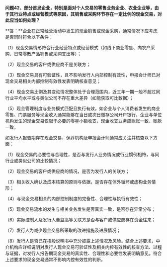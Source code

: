 **问题42、部分首发企业，特别是面对个人交易的零售业务企业、农业企业等，由于其行业特点或经营模式等原因，其销售或采购环节存在一定比例的现金交易，对此应当如何处理？**  

**答：**企业在正常经营活动中发生的现金销售或现金采购，通常情况下应考虑是否同时符合以下条件：

  （1）现金交易情形符合行业经营特点或经营模式（如线下商业零售、向农户采购、日常零散产品销售或采购支出等）；

  （2）现金交易的客户或供应商不是关联方；

  （3）现金交易具有可验证性，且不影响发行人内部控制有效性，申报会计师已对现金交易相关内部控制有效性发表明确核查意见；

  （4）现金交易比例及其变动情况整体处于合理范围内，近三年一期一般不超过同行业平均水平或与类似公司不存在重大差异（如能获取可比数据）；

  （5）现金管理制度与业务模式匹配且执行有效，如企业与个人消费者发生的商业零售、门票服务等现金收入通常能够在当日或次日缴存公司开户银行，企业与单位机构发生的现金交易仅限于必要的零星小额收支，现金收支业务应账账一致、账款一致。

  如发行人报告期存在现金交易，保荐机构及申报会计师通常应关注并核查以下方面：

  （1）现金交易的必要性与合理性，是否与发行人业务情况或行业惯例相符，与同行业或类似公司的比较情况；

  （2）现金交易的客户或供应商的情况，是否为发行人的关联方；

  （3）相关收入确认及成本核算的原则与依据，是否存在体外循环或虚构业务情形；

  （4）与现金交易相关的内部控制制度的完备性、合理性与执行有效性；

  （5）现金交易流水的发生与相关业务发生是否真实一致，是否存在异常分布；

  （6）实际控制人及发行人董监高等关联方是否与客户或供应商存在资金往来；

  （7）发行人为减少现金交易所采取的改进措施及进展情况；

  （8）发行人是否已在招股说明书中充分披露上述情况及风险。结合上述要求，中介机构应详细说明对发行人现金交易可验证性及相关内控有效性的核查方法、过程与证据，对发行人报告期现金交易的真实性、合理性和必要性发表明确意见。符合上述要求的现金交易通常不影响内控有效性的判断。